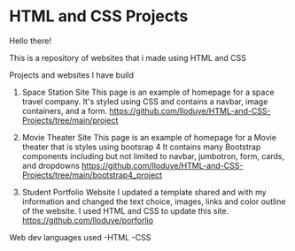# HTML and CSS Projects

Hello there!

This is a repository of websites that i made using HTML and CSS 


Projects and websites I have build

1. Space Station Site
This page is an example of homepage for a space travel company. It's styled using CSS and contains a navbar, image containers, and a form.
https://github.com/lloduye/HTML-and-CSS-Projects/tree/main/project

2. Movie Theater Site
This page is an example of homepage for a Movie theater that is styles using bootsrap 4
It contains many Bootstrap components including but not limited to navbar, jumbotron, form, cards, and dropdowns
https://github.com/lloduye/HTML-and-CSS-Projects/tree/main/bootstrap4_project

3. Student Portfolio Website
I updated a template shared and with my information and changed the text choice, images, links and color outline of the website. I used HTML and CSS to update this site. 
https://github.com/lloduye/porforlio

Web dev languages used
-HTML
-CSS




